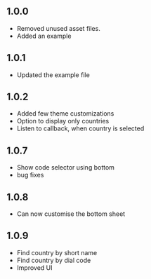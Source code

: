 ## 1.0.0

- Removed unused asset files.
- Added an example

## 1.0.1

- Updated the example file

## 1.0.2

- Added few theme customizations
- Option to display only countries
- Listen to callback, when country is selected

## 1.0.7

- Show code selector using bottom
- bug fixes

## 1.0.8

- Can now customise the bottom sheet

## 1.0.9

- Find country by short name
- Find country by dial code
- Improved UI
